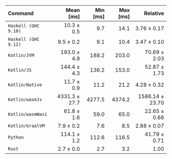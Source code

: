 | Command | Mean [ms] | Min [ms] | Max [ms] | Relative |
|:---|---:|---:|---:|---:|
| `Haskell (GHC 9.10)` | 10.3 ± 0.5 | 9.7 | 14.1 | 3.76 ± 0.17 |
| `Haskell (GHC 9.12)` | 9.5 ± 0.2 | 9.1 | 10.4 | 3.47 ± 0.10 |
| `Kotlin/JVM` | 193.0 ± 4.9 | 188.2 | 203.0 | 70.69 ± 2.03 |
| `Kotlin/JS` | 144.4 ± 4.3 | 136.2 | 153.0 | 52.87 ± 1.73 |
| `Kotlin/Native` | 11.7 ± 0.9 | 11.2 | 21.2 | 4.28 ± 0.32 |
| `Kotlin/wasmJs` | 4331.3 ± 27.7 | 4277.5 | 4374.2 | 1586.14 ± 23.70 |
| `Kotlin/wasmWasi` | 61.8 ± 1.6 | 59.0 | 65.0 | 22.65 ± 0.66 |
| `Kotlin/GraalVM` | 7.9 ± 0.2 | 7.6 | 8.5 | 2.88 ± 0.07 |
| `Python` | 114.1 ± 1.2 | 112.6 | 116.5 | 41.79 ± 0.71 |
| `Rust` | 2.7 ± 0.0 | 2.7 | 3.2 | 1.00 |
